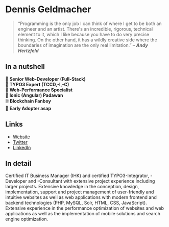 # Dennis Geldmacher

> “Programming is the only job I can think of where I get to be both an engineer and an artist. There's an incredible, rigorous, technical element to it, which I like because you have to do very precise thinking. On the other hand, it has a wildly creative side where the boundaries of imagination are the only real limitation.” – ***Andy Hertzfeld***

## In a nutshell

👴 **Senior Web-Developer (Full-Stack)** \
🦁 **TYPO3 Expert (TCCD,-I,-C)** \
🚀 **Web-Performance Specialist** \
🐣 **Ionic (Angular) Padawan** \
⛓️ **Blockchain Fanboy** \
👀 **Early Adopter asap**

## Links

- [Website](https://dennis.geldmacher.dev)
- [Twitter](https://twitter.com/tooArr)
- [LinkedIn](https://www.linkedin.com/in/geldmacherdennis/)

## In detail

Certified IT Business Manager (IHK) and certified TYPO3-Integrator, -Developer and -Consultant with extensive project experience including larger projects. Extensive knowledge in the conception, design, implementation, support and project management of user-friendly and intuitive websites as well as web applications with modern frontend and backend technologies (PHP, MySQL, Solr, HTML, CSS, JavaScript). Extensive experience in the performance optimization of websites and web applications as well as the implementation of mobile solutions and search engine optimization.
